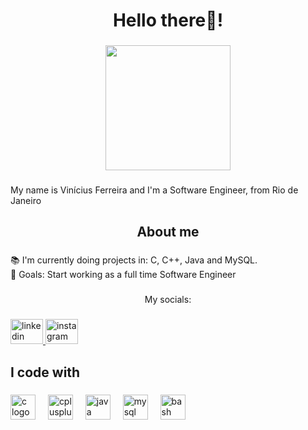 <h1 align="center">Hello there👋!</h1>

###

<div align="center">
  <img height="200" src="https://media.tenor.com/Z_Z9gYlFDc0AAAAC/hello-penguin.gif"  />
</div>

###

<p align="left">My name is Vinícius Ferreira and I'm a Software Engineer, from Rio de Janeiro</p>

###

<h2 align="center">About me</h2>

###

<p align="left">📚 I'm currently doing projects in: C, C++, Java and MySQL.<br>🎯 Goals: Start working as a full time Software Engineer</p>

###

<p align="center">My socials:</p>

###

<div align="left">
  <a href="https://www.linkedin.com/in/vinilcf/" target="_blank">
    <img src="https://raw.githubusercontent.com/maurodesouza/profile-readme-generator/master/src/assets/icons/social/linkedin/default.svg" width="52" height="40" alt="linkedin logo"  />
  </a>
  <a href="https://www.instagram.com/vinilcf/" target="_blank">
    <img src="https://raw.githubusercontent.com/maurodesouza/profile-readme-generator/master/src/assets/icons/social/instagram/default.svg" width="52" height="40" alt="instagram logo"  />
  </a>
</div>

###

<h2 align="left">I code with</h2>

###

<div align="left">
  <img src="https://cdn.jsdelivr.net/gh/devicons/devicon/icons/c/c-original.svg" height="40" alt="c logo"  />
  <img width="12" />
  <img src="https://cdn.jsdelivr.net/gh/devicons/devicon/icons/cplusplus/cplusplus-original.svg" height="40" alt="cplusplus logo"  />
  <img width="12" />
  <img src="https://cdn.jsdelivr.net/gh/devicons/devicon/icons/java/java-original.svg" height="40" alt="java logo"  />
  <img width="12" />
  <img src="https://cdn.jsdelivr.net/gh/devicons/devicon/icons/mysql/mysql-original.svg" height="40" alt="mysql logo"  />
  <img width="12" />
  <img src="https://cdn.jsdelivr.net/gh/devicons/devicon/icons/bash/bash-original.svg" height="40" alt="bash logo"  />
</div>

###
